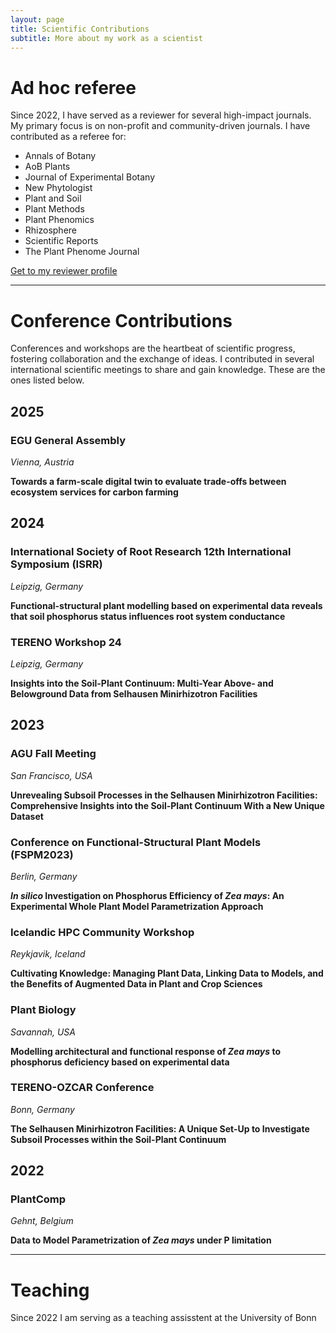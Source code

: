 ```yaml
---
layout: page
title: Scientific Contributions
subtitle: More about my work as a scientist
---
```


# Ad hoc referee

Since 2022, I have served as a reviewer for several high-impact journals. My primary focus is on non-profit and community-driven journals. I have contributed as a referee for:

- Annals of Botany
- AoB Plants
- Journal of Experimental Botany
- New Phytologist
- Plant and Soil
- Plant Methods
- Plant Phenomics
- Rhizosphere
- Scientific Reports
- The Plant Phenome Journal

[Get to my reviewer profile](https://www.webofscience.com/wos/author/record/JDD-6358-2023)

---

# Conference Contributions

Conferences and workshops are the heartbeat of scientific progress, fostering collaboration and the exchange of ideas. I contributed in several international scientific meetings to share and gain knowledge. These are the ones listed below.

## 2025

### EGU General Assembly 

*Vienna, Austria*

**Towards a farm-scale digital twin to evaluate trade-offs between ecosystem services for carbon farming**

## 2024

### International Society of Root Research 12th International Symposium (ISRR) 

*Leipzig, Germany*

**Functional-structural plant modelling based on experimental data reveals that soil phosphorus status influences root system conductance**

### TERENO Workshop 24 

*Leipzig, Germany*

**Insights into the Soil-Plant Continuum: Multi-Year Above- and Belowground Data from Selhausen Minirhizotron Facilities**

## 2023

### AGU Fall Meeting 

*San Francisco, USA*

**Unrevealing Subsoil Processes in the Selhausen Minirhizotron Facilities: Comprehensive Insights into the Soil-Plant Continuum With a New Unique Dataset**

### Conference on Functional-Structural Plant Models (FSPM2023) 

*Berlin, Germany*

***In silico* Investigation on Phosphorus Efficiency of *Zea mays*: An Experimental Whole Plant Model Parametrization Approach**

### Icelandic HPC Community Workshop 

*Reykjavik, Iceland*

**Cultivating Knowledge: Managing Plant Data, Linking Data to Models, and the Benefits of Augmented Data in Plant and Crop Sciences**

### Plant Biology 

*Savannah, USA*

**Modelling architectural and functional response of *Zea mays* to phosphorus deficiency based on experimental data**

### TERENO-OZCAR Conference 

*Bonn, Germany*

**The Selhausen Minirhizotron Facilities: A Unique Set-Up to Investigate Subsoil Processes within the Soil-Plant Continuum**

## 2022

### PlantComp 

*Gehnt, Belgium*

**Data to Model Parametrization of *Zea mays* under P limitation**

--- 

# Teaching

Since 2022 I am serving as a teaching assisstent at the University of Bonn